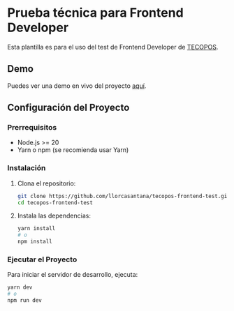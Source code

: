 # Prueba técnica para Frontend Developer

Esta plantilla es para el uso del test de Frontend Developer de [TECOPOS](https://tecopos.com/).

## Demo

Puedes ver una demo en vivo del proyecto [aquí](https://tecopos-frontend-test.vercel.app/).

## Configuración del Proyecto

### Prerrequisitos

- Node.js >= 20
- Yarn o npm (se recomienda usar Yarn)

### Instalación

1. Clona el repositorio:

    ```sh
    git clone https://github.com/llorcasantana/tecopos-frontend-test.git
    cd tecopos-frontend-test
    ```

2. Instala las dependencias:

    ```sh
    yarn install
    # o
    npm install
    ```

### Ejecutar el Proyecto

Para iniciar el servidor de desarrollo, ejecuta:

```sh
yarn dev
# o
npm run dev
